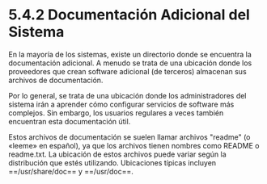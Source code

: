 # 5.4.2 Documentación Adicional del Sistema
En la mayoría de los sistemas, existe un directorio donde se encuentra la documentación adicional. A menudo se trata de una ubicación donde los proveedores que crean software adicional (de terceros) almacenan sus archivos de documentación.

Por lo general, se trata de una ubicación donde los administradores del sistema irán a aprender cómo configurar servicios de software más complejos. Sin embargo, los usuarios regulares a veces también encuentran esta documentación útil.

Estos archivos de documentación se suelen llamar archivos "readme" (o «leeme» en español), ya que los archivos tienen nombres como README o readme.txt. La ubicación de estos archivos puede variar según la distribución que estés utilizando. Ubicaciones típicas incluyen ==/usr/share/doc== y ==/usr/doc==.